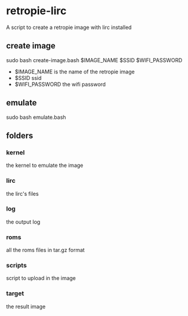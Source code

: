# retropie-lirc
A script to create a retropie image with lirc installed


## create image

sudo bash create-image.bash $IMAGE_NAME $SSID $WIFI_PASSWORD

* $IMAGE_NAME is the name of the retropie image
* $SSID ssid  
* $WIFI_PASSWORD the wifi password

## emulate 

sudo bash emulate.bash 
 
## folders

### kernel
the kernel to emulate the image

### lirc

the lirc's files

### log

the output log

### roms

all the roms files in tar.gz format

### scripts

script to upload in the image

### target

the result image